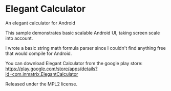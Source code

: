 # Elegant Calculator
An elegant calculator for Android

This sample demonstrates basic scalable Android UI, taking screen scale into account.

I wrote a basic string math formula parser since I couldn't find anything free that would compile for Android.

You can download Elegant Calculator from the google play store:    
https://play.google.com/store/apps/details?id=com.inmatrix.ElegantCalculator

Released under the MPL2 license.

